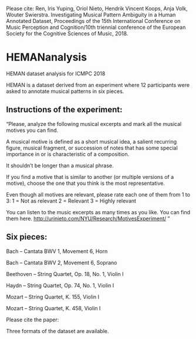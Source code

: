 Please cite: Ren, Iris Yuping, Oriol Nieto, Hendrik Vincent Koops, Anja Volk, Wouter Swierstra. Investigating Musical Pattern Ambiguity in a Human Annotated Dataset, Proceedings of the 15th International Conference on Music Perception and Cognition/10th triennial conference of the European Society for the Cognitive Sciences of Music, 2018.


# HEMANanalysis
HEMAN dataset analysis for ICMPC 2018

HEMAN is a dataset derived from an experiment where 12 participants were asked to annotate musical patterns in six pieces. 

## Instructions of the experiment:
“Please, analyze the following musical excerpts and mark all the musical motives you can find. 

A musical motive is defined as a short musical idea, a salient recurring figure, musical fragment, or succession of notes that has some special importance in or is characteristic of a composition. 

It shouldn’t be longer than a musical phrase. 

If you find a motive that is similar to another (or multiple versions of a motive), choose the one that you think is the most representative. 

Even though all motives are relevant, please rate each one of them from 1 to 3: 
1 = Not as relevant 
2 = Relevant 
3 = Highly relevant 

You can listen to the music excerpts as many times as you like. You can find them here. http://urinieto.com/NYU/Research/MotivesExperiment/ ”



## Six pieces:
Bach – Cantata BWV 1, Movement 6, Horn 

Bach – Cantata BWV 2, Movement 6, Soprano

Beethoven – String Quartet, Op. 18, No. 1, Violin I

Haydn – String Quartet, Op. 74, No. 1, Violin I

Mozart – String Quartet, K. 155, Violin I

Mozart – String Quartet, K. 458, Violin I


Please cite the paper: 

Three formats of the dataset are available. 
